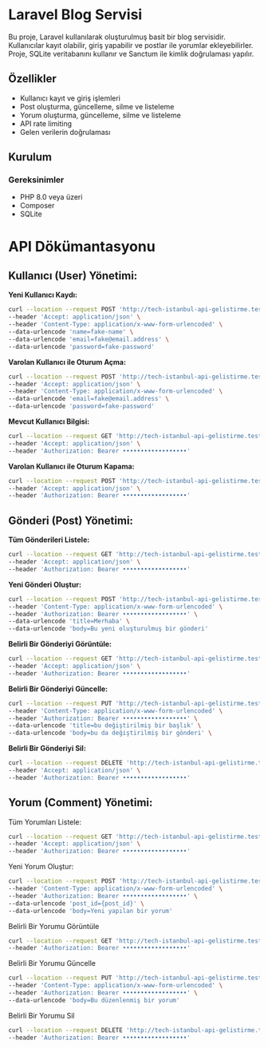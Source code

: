 # Laravel Blog Servisi

Bu proje, Laravel kullanılarak oluşturulmuş basit bir blog servisidir. Kullanıcılar kayıt olabilir, giriş yapabilir ve postlar ile yorumlar ekleyebilirler. Proje, SQLite veritabanını kullanır ve Sanctum ile kimlik doğrulaması yapılır.

## Özellikler

- Kullanıcı kayıt ve giriş işlemleri
- Post oluşturma, güncelleme, silme ve listeleme
- Yorum oluşturma, güncelleme, silme ve listeleme
- API rate limiting
- Gelen verilerin doğrulaması

## Kurulum

### Gereksinimler

- PHP 8.0 veya üzeri
- Composer
- SQLite

# API Dökümantasyonu

## Kullanıcı (User) Yönetimi:

**Yeni Kullanıcı Kaydı:**
```bash
curl --location --request POST 'http://tech-istanbul-api-gelistirme.test/api/register' \
--header 'Accept: application/json' \
--header 'Content-Type: application/x-www-form-urlencoded' \
--data-urlencode 'name=fake-name' \
--data-urlencode 'email=fake@email.address' \
--data-urlencode 'password=fake-password'
```

**Varolan Kullanıcı ile Oturum Açma:**
```bash
curl --location --request POST 'http://tech-istanbul-api-gelistirme.test/api/login' \
--header 'Accept: application/json' \
--header 'Content-Type: application/x-www-form-urlencoded' \
--data-urlencode 'email=fake@email.address' \
--data-urlencode 'password=fake-password'
```

**Mevcut Kullanıcı Bilgisi:**
```bash
curl --location --request GET 'http://tech-istanbul-api-gelistirme.test/api/v1/user' \
--header 'Accept: application/json' \
--header 'Authorization: Bearer ••••••••••••••••••'
```

**Varolan Kullanıcı ile Oturum Kapama:**
```bash
curl --location --request POST 'http://tech-istanbul-api-gelistirme.test/api/v1/logout' \
--header 'Accept: application/json' \
--header 'Authorization: Bearer ••••••••••••••••••'
```

## Gönderi (Post) Yönetimi:

**Tüm Gönderileri Listele:**
```bash
curl --location --request GET 'http://tech-istanbul-api-gelistirme.test/api/v1/posts?page={page_no}' \
--header 'Accept: application/json' \
--header 'Authorization: Bearer ••••••••••••••••••'
```

**Yeni Gönderi Oluştur:**
```bash
curl --location --request POST 'http://tech-istanbul-api-gelistirme.test/api/v1/posts' \
--header 'Content-Type: application/x-www-form-urlencoded' \
--header 'Authorization: Bearer ••••••••••••••••••' \
--data-urlencode 'title=Merhaba' \
--data-urlencode 'body=Bu yeni oluşturulmuş bir gönderi'
```

**Belirli Bir Gönderiyi Görüntüle:**
```bash
curl --location --request GET 'http://tech-istanbul-api-gelistirme.test/api/v1/posts/{post_id}' \
--header 'Accept: application/json' \
--header 'Authorization: Bearer ••••••••••••••••••'
```

**Belirli Bir Gönderiyi Güncelle:**
```bash
curl --location --request PUT 'http://tech-istanbul-api-gelistirme.test/api/v1/posts/{post_id}' \
--header 'Content-Type: application/x-www-form-urlencoded' \
--header 'Authorization: Bearer ••••••••••••••••••' \
--data-urlencode 'title=bu değiştirilmiş bir başlık' \
--data-urlencode 'body=bu da değiştirilmiş bir gönderi' \
```

**Belirli Bir Gönderiyi Sil:**
```bash
curl --location --request DELETE 'http://tech-istanbul-api-gelistirme.test/api/v1/posts/{post_id}' \
--header 'Accept: application/json' \
--header 'Authorization: Bearer ••••••••••••••••••'
```

## Yorum (Comment) Yönetimi:

Tüm Yorumları Listele:
```bash
curl --location --request GET 'http://tech-istanbul-api-gelistirme.test/api/v1/comments?page={page_no}' \
--header 'Accept: application/json' \
--header 'Authorization: Bearer ••••••••••••••••••'
```

Yeni Yorum Oluştur:
```bash
curl --location --request POST 'http://tech-istanbul-api-gelistirme.test/api/v1/comments' \
--header 'Content-Type: application/x-www-form-urlencoded' \
--header 'Authorization: Bearer ••••••••••••••••••' \
--data-urlencode 'post_id={post_id}' \
--data-urlencode 'body=Yeni yapılan bir yorum'
```

Belirli Bir Yorumu Görüntüle
```bash
curl --location --request GET 'http://tech-istanbul-api-gelistirme.test/api/v1/comments/{comment_id}' \
--header 'Authorization: Bearer ••••••••••••••••••'
```

Belirli Bir Yorumu Güncelle
```bash
curl --location --request PUT 'http://tech-istanbul-api-gelistirme.test/api/v1/comments/{comment_id}' \
--header 'Content-Type: application/x-www-form-urlencoded' \
--header 'Authorization: Bearer ••••••••••••••••••' \
--data-urlencode 'body=Bu düzenlenmiş bir yorum'
```

Belirli Bir Yorumu Sil
```bash
curl --location --request DELETE 'http://tech-istanbul-api-gelistirme.test/api/v1/comments/{comment_id}' \
--header 'Authorization: Bearer ••••••••••••••••••'
```
